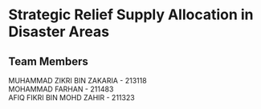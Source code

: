 # Strategic Relief Supply Allocation in Disaster Areas

## Team Members
MUHAMMAD ZIKRI BIN ZAKARIA - 213118 \
MOHAMMAD FARHAN - 211483 \
AFIQ FIKRI BIN MOHD ZAHIR - 211323
